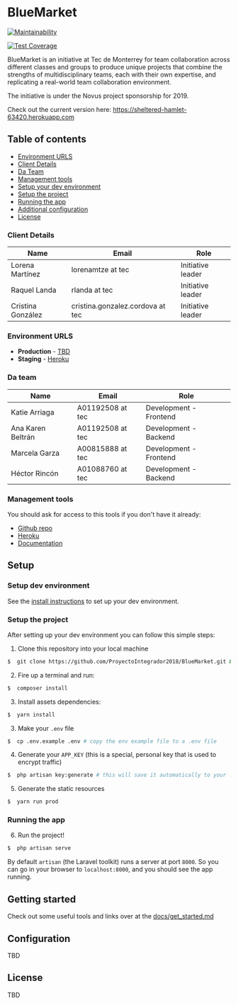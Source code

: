 # BlueMarket

[![Maintainability](https://api.codeclimate.com/v1/badges/4891d04dc51996992762/maintainability)](https://codeclimate.com/github/ProyectoIntegrador2018/BlueMarket/maintainability)

[![Test Coverage](https://api.codeclimate.com/v1/badges/4891d04dc51996992762/test_coverage)](https://codeclimate.com/github/ProyectoIntegrador2018/BlueMarket/test_coverage)

BlueMarket is an initiative at Tec de Monterrey for team collaboration across different classes and groups to produce unique projects that combine the strengths of multidisciplinary teams, each with their own expertise, and replicating a real-world team collaboration environment.

The initiative is under the Novus project sponsorship for 2019.

Check out the current version here: https://sheltered-hamlet-63420.herokuapp.com



## Table of contents

* [Environment URLS](#environment-urls)
* [Client Details](#client-details)
* [Da Team](#da-team)
* [Management tools](#management-tools)
* [Setup your dev environment](#setup-dev-environment)
* [Setup the project](#setup-the-project)
* [Running the app](#running-the-app)
* [Additional configuration](#configuration)
* [License](#license)


### Client Details

| Name               | Email             | Role |
| ------------------ | ----------------- | ---- |
| Lorena Martínez | lorenamtze at tec | Initiative leader  |
| Raquel Landa | rlanda at tec | Initiative leader  |
| Cristina González | cristina.gonzalez.cordova at tec | Initiative leader  |


### Environment URLS

* **Production** - [TBD](TBD)
* **Staging** - [Heroku](https://sheltered-hamlet-63420.herokuapp.com)


### Da team

| Name           | Email             | Role        |
| -------------- | ----------------- | ----------- |
| Katie Arriaga | A01192508 at tec | Development - Frontend |
| Ana Karen Beltr&aacute;n | A01192508 at tec | Development - Backend |
| Marcela Garza | A00815888 at tec | Development - Frontend |
| H&eacute;ctor Rinc&oacute;n | A01088760 at tec | Development - Backend |

### Management tools

You should ask for access to this tools if you don't have it already:

* [Github repo](https://github.com/hecerinc/BlueMarket)
* [Heroku](https://sheltered-hamlet-63420.herokuapp.com)
* [Documentation](https://drive.google.com/drive/folders/1SHiWZ7gc5goa6OwubEEn4jsSo00Yploz?usp=sharing)


## Setup


### Setup dev environment

See the [install instructions](install_instructions.md) to set up your dev environment.

### Setup the project


After setting up your dev environment you can follow this simple steps:

1. Clone this repository into your local machine

```bash
$  git clone https://github.com/ProyectoIntegrador2018/BlueMarket.git && cd BlueMarket
```

2. Fire up a terminal and run:

```bash
$  composer install
```

3. Install assets dependencies:

```bash
$  yarn install
```

3. Make your `.env` file

```bash
$  cp .env.example .env # copy the env example file to a .env file
```

4. Generate your `APP_KEY` (this is a special, personal key that is used to encrypt traffic)

```bash
$  php artisan key:generate # this will save it automatically to your .env file
```

5. Generate the static resources

```bash
$  yarn run prod
```


### Running the app

6. Run the project!

```bash
$  php artisan serve
```

By default `artisan` (the Laravel toolkit) runs a server at port `8000`. So you can go in your browser to `localhost:8000`, and you should see the app running.


## Getting started

Check out some useful tools and links over at the [docs/get_started.md](docs/get_started.md)


## Configuration

TBD

## License

TBD
